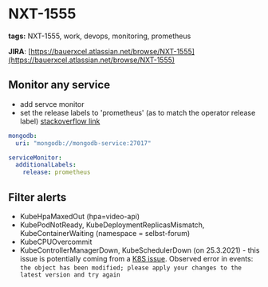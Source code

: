 # NXT-1555
**tags:** NXT-1555, work, devops, monitoring, prometheus

**JIRA**: [https://bauerxcel.atlassian.net/browse/NXT-1555](https://bauerxcel.atlassian.net/browse/NXT-1555)

## Monitor any service

- add servce monitor
- set the release labels to 'prometheus' (as to match the operator release label)
[stackoverflow link](https://stackoverflow.com/questions/52991038/how-to-create-a-servicemonitor-for-prometheus-operator)

```yaml
mongodb:
  uri: "mongodb://mongodb-service:27017"

serviceMonitor:
  additionalLabels:
    release: prometheus
```

## Filter alerts
- KubeHpaMaxedOut (hpa=video-api)
- KubePodNotReady, KubeDeploymentReplicasMismatch, KubeContainerWaiting (namespace = selbst-forum)
- KubeCPUOvercommit
- KubeControllerManagerDown, KubeSchedulerDown (on 25.3.2021) - this issue is potentially coming from a [K8S issue](https://github.com/kubernetes/kubernetes/issues/92928).
Observed error in events: `the object has been modified; please apply your changes to the latest version and try again`
